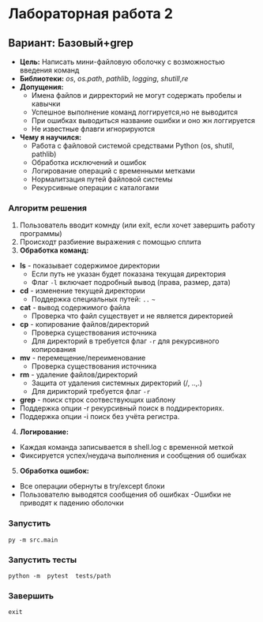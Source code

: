 # Лабораторная работа 2
## Вариант: Базовый+grep
* **Цель:** Написать мини-файловую оболочку с возможностью введения команд
* **Библиотеки:** *os*, *os.path*, *pathlib*, *logging*, *shutill*,*re*
* **Допущения:**
    - Имена файлов и дирректорий не могут содержать пробелы и кавычки 
    - Успешное выполнение команд логгируется,но не выводится  
    - При ошибках выводиться название ошибки и оно жн логгируется 
    - Не известные флавги игнорируются 
* **Чему я научился:**
    - Работа с файловой системой средствами Python (os, shutil, pathlib)
    - Обработка исключений и ошибок 
    - Логирование операций с временными метками 
    - Нормалитзация путей файловой системы
    - Рекурсивные операции с каталогами
### Алгоритм решения
  1. Пользователь вводит комнду (или exit, если хочет завершить работу программы)
  2. Происходт разбиение выражения с помощью сплита
  3. **Обработка команд:**
   - **ls** - показывает содержимое директории
     - Если путь не указан будет показана текущая директория
     - Флаг `-l` включает подробный вывод (права, размер, дата)
   - **cd** - изменение текущей директории
     - Поддержка специальных путей: `..`  `~` 
   - **cat** - вывод содержимого файла
     - Проверка что файл существует и не является директорией
   - **cp** - копирование файлов/директорий
     - Проверка существования источника
     - Для директорий в требуется флаг `-r` для рекурсивного копирования
   - **mv** - перемещение/переименование
     - Проверка существования источника
   - **rm** - удаление файлов/директорий
     - Защита от удаления системных директорий (/, ..,.)
     - Для дирикторий требуется флаг `-r` 
   - **grep** - поиск строк соотвествующих шаблону
   -  Поддержка опции -r  рекурсивный поиск в поддиректориях.
   -  Поддержка опции -i  поиск без учёта регистра.
  4. **Логирование:**
   - Каждая команда записывается в shell.log с временной меткой
   - Фиксируется успех/неудача выполнения и сообщения об ошибках
  5. **Обработка ошибок:**
   - Все операции обернуты в try/except блоки
   - Пользователю выводятся сообщения об ошибках
   -Ошибки не приводят к падению оболочки
### Запустить
```py -m src.main``` 
### Запустить тесты 
```python -m  pytest  tests/path```
### Завершить
```exit``` 

